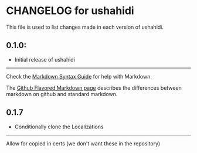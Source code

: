 # CHANGELOG for ushahidi

This file is used to list changes made in each version of ushahidi.

## 0.1.0:

* Initial release of ushahidi

- - -
Check the [Markdown Syntax Guide](http://daringfireball.net/projects/markdown/syntax) for help with Markdown.

The [Github Flavored Markdown page](http://github.github.com/github-flavored-markdown/) describes the differences between markdown on github and standard markdown.

## 0.1.7

* Conditionally clone the Localizations

- - -
Allow for copied in certs (we don't want these in the repository)
